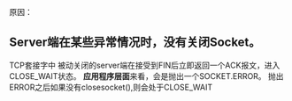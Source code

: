 原因：

## **Server端在某些异常情况时，没有关闭Socket。**

TCP套接字中
被动关闭的server端在接受到FIN后立即返回一个ACK报文，进入CLOSE_WAIT状态。
**应用程序层面**来看，会是抛出一个SOCKET.ERROR。
抛出ERROR之后如果没有closesocket(),则会处于CLOSE_WAIT


